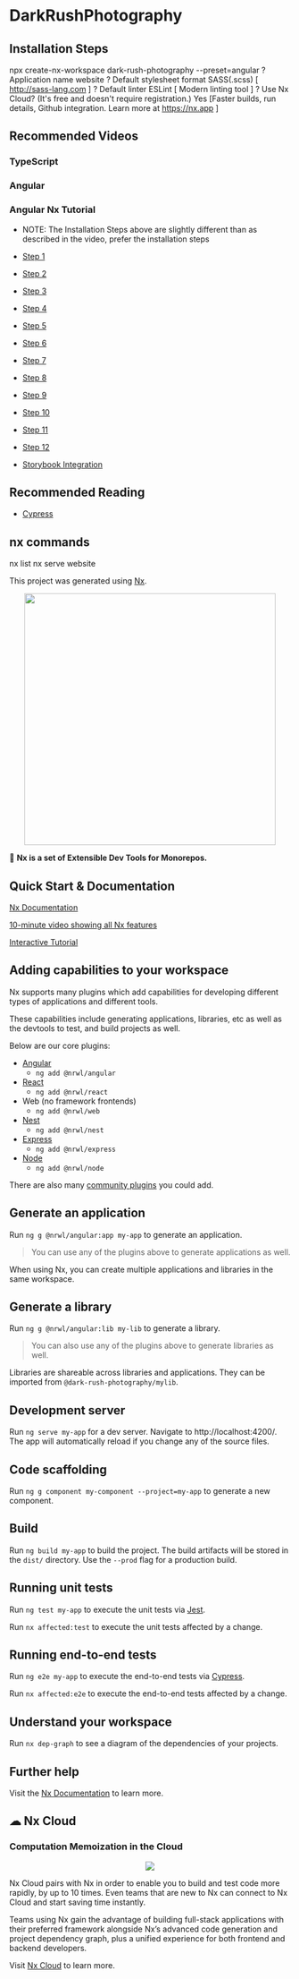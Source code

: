 # DarkRushPhotography

## Installation Steps

npx create-nx-workspace dark-rush-photography --preset=angular
? Application name website
? Default stylesheet format SASS(.scss) [ <http://sass-lang.com> ]
? Default linter ESLint [ Modern linting tool ]
? Use Nx Cloud? (It's free and doesn't require registration.) Yes [Faster builds, run details, Github integration. Learn more at <https://nx.app> ]

## Recommended Videos

### TypeScript

### Angular

### Angular Nx Tutorial

- NOTE: The Installation Steps above are slightly different than as described in the video, prefer the installation steps

- [Step 1](https://nx.dev/latest/angular/tutorial/01-create-application)
- [Step 2](https://nx.dev/latest/angular/tutorial/02-add-e2e-test)
- [Step 3](https://nx.dev/latest/angular/tutorial/03-display-todos)
- [Step 4](https://nx.dev/latest/angular/tutorial/04-connect-to-api)
- [Step 5](https://nx.dev/latest/angular/tutorial/05-add-node-app)
- [Step 6](https://nx.dev/latest/angular/tutorial/06-proxy)
- [Step 7](https://nx.dev/latest/angular/tutorial/07-share-code)
- [Step 8](https://nx.dev/latest/angular/tutorial/08-create-libs)
- [Step 9](https://nx.dev/latest/angular/tutorial/09-dep-graph)
- [Step 10](https://nx.dev/latest/angular/tutorial/10-computation-caching)
- [Step 11](https://nx.dev/latest/angular/tutorial/11-test-affected-projects)
- [Step 12](https://nx.dev/latest/angular/tutorial/12-summary)
- [Storybook Integration](https://www.youtube.com/watch?v=sFpqyjT7u4s)

## Recommended Reading

- [Cypress](https://docs.cypress.io/)

## nx commands

nx list
nx serve website

This project was generated using [Nx](https://nx.dev).

<p style="text-align: center;"><img src="https://raw.githubusercontent.com/nrwl/nx/master/images/nx-logo.png" width="450"></p>

🔎 **Nx is a set of Extensible Dev Tools for Monorepos.**

## Quick Start & Documentation

[Nx Documentation](https://nx.dev/angular)

[10-minute video showing all Nx features](https://nx.dev/angular/getting-started/what-is-nx)

[Interactive Tutorial](https://nx.dev/angular/tutorial/01-create-application)

## Adding capabilities to your workspace

Nx supports many plugins which add capabilities for developing different types of applications and different tools.

These capabilities include generating applications, libraries, etc as well as the devtools to test, and build projects as well.

Below are our core plugins:

- [Angular](https://angular.io)
  - `ng add @nrwl/angular`
- [React](https://reactjs.org)
  - `ng add @nrwl/react`
- Web (no framework frontends)
  - `ng add @nrwl/web`
- [Nest](https://nestjs.com)
  - `ng add @nrwl/nest`
- [Express](https://expressjs.com)
  - `ng add @nrwl/express`
- [Node](https://nodejs.org)
  - `ng add @nrwl/node`

There are also many [community plugins](https://nx.dev/nx-community) you could add.

## Generate an application

Run `ng g @nrwl/angular:app my-app` to generate an application.

> You can use any of the plugins above to generate applications as well.

When using Nx, you can create multiple applications and libraries in the same workspace.

## Generate a library

Run `ng g @nrwl/angular:lib my-lib` to generate a library.

> You can also use any of the plugins above to generate libraries as well.

Libraries are shareable across libraries and applications. They can be imported from `@dark-rush-photography/mylib`.

## Development server

Run `ng serve my-app` for a dev server. Navigate to http://localhost:4200/. The app will automatically reload if you change any of the source files.

## Code scaffolding

Run `ng g component my-component --project=my-app` to generate a new component.

## Build

Run `ng build my-app` to build the project. The build artifacts will be stored in the `dist/` directory. Use the `--prod` flag for a production build.

## Running unit tests

Run `ng test my-app` to execute the unit tests via [Jest](https://jestjs.io).

Run `nx affected:test` to execute the unit tests affected by a change.

## Running end-to-end tests

Run `ng e2e my-app` to execute the end-to-end tests via [Cypress](https://www.cypress.io).

Run `nx affected:e2e` to execute the end-to-end tests affected by a change.

## Understand your workspace

Run `nx dep-graph` to see a diagram of the dependencies of your projects.

## Further help

Visit the [Nx Documentation](https://nx.dev/angular) to learn more.

## ☁ Nx Cloud

### Computation Memoization in the Cloud

<p style="text-align: center;"><img src="https://raw.githubusercontent.com/nrwl/nx/master/images/nx-cloud-card.png"></p>

Nx Cloud pairs with Nx in order to enable you to build and test code more rapidly, by up to 10 times. Even teams that are new to Nx can connect to Nx Cloud and start saving time instantly.

Teams using Nx gain the advantage of building full-stack applications with their preferred framework alongside Nx’s advanced code generation and project dependency graph, plus a unified experience for both frontend and backend developers.

Visit [Nx Cloud](https://nx.app/) to learn more.
